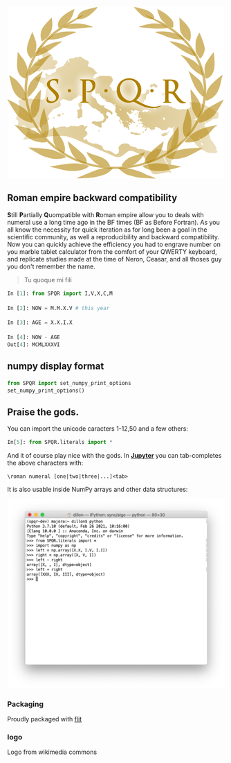 ![spqr logo](docs/logo.png)

## Roman empire backward compatibility 

**S**till **P**artially **Q**uompatible with **R**oman empire allow you to
deals with numeral use a long time ago in the BF times (BF as Before Fortran).
As you all know the necessity for quick iteration as for long been a goal in
the scientific community, as well a reproducibility and backward compatibility.
Now you can quickly achieve the efficiency you had to engrave number on you
marble tablet calculator from the comfort of your QWERTY keyboard, and
replicate studies made at the time of Neron, Ceasar, and all thoses guy you
don't remember the name.


> Tu quoque mi fili


```python
In [1]: from SPQR import I,V,X,C,M

In [2]: NOW = M.M.X.V # this year

In [3]: AGE = X.X.I.X

In [4]: NOW - AGE
Out[4]: MCMLXXXVI
```

## numpy display format


```python
from SPQR import set_numpy_print_options
set_numpy_print_options()
```

## Praise the gods. 

You can import the unicode caracters 1-12,50 and a few others:

```python
In[5]: from SPQR.literals import *
```

And it of course play nice with the gods. In [**Jupyter**](//jupyter.org) you can tab-completes the above characters with:

```
\roman numeral [one|two|three|...]<tab>
```

It is also usable inside NumPy arrays and other data structures:

![example of adding two numpy arrays with SPQR data](numpy-example.png)

### Packaging

Proudly packaged with [flit](https://github.com/pypa/flit)


### logo

Logo from wikimedia commons
